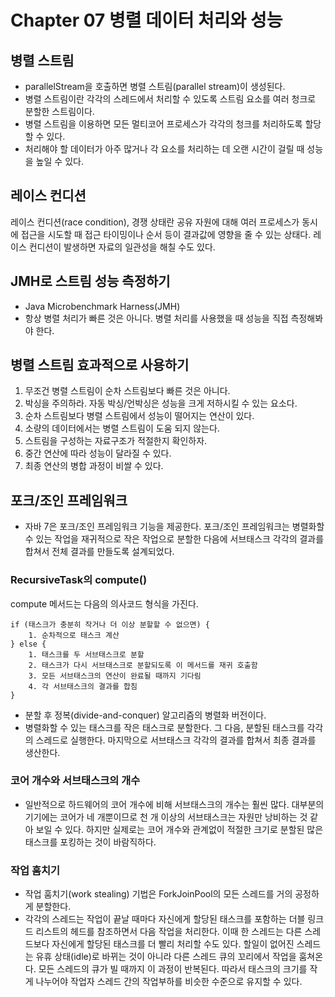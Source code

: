# Chapter 07 병렬 데이터 처리와 성능

## 병렬 스트림
- parallelStream을 호출하면 병렬 스트림(parallel stream)이 생성된다.
- 병렬 스트림이란 각각의 스레드에서 처리할 수 있도록 스트림 요소를 여러 청크로 분할한 스트림이다.
- 병렬 스트림을 이용하면 모든 멀티코어 프로세스가 각각의 청크를 처리하도록 할당할 수 있다.
- 처리해야 할 데이터가 아주 많거나 각 요소를 처리하는 데 오랜 시간이 걸릴 때 성능을 높일 수 있다.

## 레이스 컨디션
레이스 컨디션(race condition), 경쟁 상태란 공유 자원에 대해 여러 프로세스가 동시에 접근을 시도할 때 접근 타이밍이나 순서 등이 결과값에 영향을 줄 수 있는 상태다. 레이스 컨디션이 발생하면 자료의 일관성을 해칠 수도 있다.

## JMH로 스트림 성능 측정하기
- Java Microbenchmark Harness(JMH)
- 항상 병렬 처리가 빠른 것은 아니다. 병렬 처리를 사용했을 때 성능을 직접 측정해봐야 한다.

## 병렬 스트림 효과적으로 사용하기
1. 무조건 병렬 스트림이 순차 스트림보다 빠른 것은 아니다.
2. 박싱을 주의하라. 자동 박싱/언박싱은 성능을 크게 저하시킬 수 있는 요소다.
3. 순차 스트림보다 병렬 스트림에서 성능이 떨어지는 연산이 있다.
4. 소량의 데이터에서는 병렬 스트림이 도움 되지 않는다.
5. 스트림을 구성하는 자료구조가 적절한지 확인하자.
6. 중간 연산에 따라 성능이 달라질 수 있다.
7. 최종 연산의 병합 과정이 비쌀 수 있다.

## 포크/조인 프레임워크
- 자바 7은 포크/조인 프레임워크 기능을 제공한다. 포크/조인 프레임워크는 병렬화할 수 있는 작업을 재귀적으로 작은 작업으로 분할한 다음에 서브태스크 각각의 결과를 합쳐서 전체 결과를 만들도록 설계되었다.

### RecursiveTask의 compute()
compute 메서드는 다음의 의사코드 형식을 가진다.

```text
if (태스크가 충분히 작거나 더 이상 분할할 수 없으면) {
    1. 순차적으로 태스크 계산
} else {
    1. 태스크를 두 서브태스크로 분할
    2. 태스크가 다시 서브태스크로 분할되도록 이 메서드를 재귀 호출함
    3. 모든 서브태스크의 연산이 완료될 때까지 기다림
    4. 각 서브태스크의 결과를 합침
}
```

- 분할 후 정복(divide-and-conquer) 알고리즘의 병렬화 버전이다.
- 병렬화할 수 있는 태스크를 작은 태스크로 분할한다. 그 다음, 분할된 태스크를 각각의 스레드로 실행한다. 마지막으로 서브태스크 각각의 결과를 합쳐서 최종 결과를 생산한다.

### 코어 개수와 서브태스크의 개수
- 일반적으로 하드웨어의 코어 개수에 비해 서브태스크의 개수는 훨씬 많다. 대부분의 기기에는 코어가 네 개뿐이므로 천 개 이상의 서브태스크는 자원만 낭비하는 것 같아 보일 수 있다. 하지만 실제로는 코어 개수와 관계없이 적절한 크기로 분할된 많은 태스크를 포킹하는 것이 바람직하다.  

### 작업 훔치기
- 작업 훔치기(work stealing) 기법은 ForkJoinPool의 모든 스레드를 거의 공정하게 분할한다. 
- 각각의 스레드는 작업이 끝날 때마다 자신에게 할당된 태스크를 포함하는 더블 링크드 리스트의 헤드를 참조하면서 다음 작업을 처리한다. 이때 한 스레드는 다른 스레드보다 자신에게 할당된 태스크를 더 빨리 처리할 수도 있다. 할일이 없어진 스레드는 유휴 상태(idle)로 바뀌는 것이 아니라 다른 스레드 큐의 꼬리에서 작업을 훔쳐온다. 모든 스레드의 큐가 빌 때까지 이 과정이 반복된다. 따라서 태스크의 크기를 작게 나누어야 작업자 스레드 간의 작업부하를 비슷한 수준으로 유지할 수 있다.   
